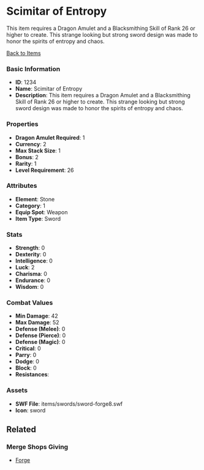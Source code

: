 # Scimitar of Entropy

This item requires a Dragon Amulet and a Blacksmithing Skill of Rank 26 or higher to create. This strange looking but strong sword design was made to honor the spirits of entropy and chaos. 

[Back to Items](../items.md)

### Basic Information

- **ID**: 1234
- **Name**: Scimitar of Entropy
- **Description**: This item requires a Dragon Amulet and a Blacksmithing Skill of Rank 26 or higher to create. This strange looking but strong sword design was made to honor the spirits of entropy and chaos. 

### Properties

- **Dragon Amulet Required**: 1
- **Currency**: 2
- **Max Stack Size**: 1
- **Bonus**: 2
- **Rarity**: 1
- **Level Requirement**: 26

### Attributes

- **Element**: Stone
- **Category**: 1
- **Equip Spot**: Weapon
- **Item Type**: Sword

### Stats

- **Strength**: 0
- **Dexterity**: 0
- **Intelligence**: 0
- **Luck**: 2
- **Charisma**: 0
- **Endurance**: 0
- **Wisdom**: 0

### Combat Values

- **Min Damage**: 42
- **Max Damage**: 52
- **Defense (Melee)**: 0
- **Defense (Pierce)**: 0
- **Defense (Magic)**: 0
- **Critical**: 0
- **Parry**: 0
- **Dodge**: 0
- **Block**: 0
- **Resistances**: 

### Assets

- **SWF File**: items/swords/sword-forge8.swf
- **Icon**: sword

## Related

### Merge Shops Giving

- [Forge](../merge-shops/32-forge.md)

